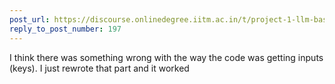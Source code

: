 ```yaml
---
post_url: https://discourse.onlinedegree.iitm.ac.in/t/project-1-llm-based-automation-agent-discussion-thread-tds-jan-2025/164277/198
reply_to_post_number: 197
---
```

I think there was something wrong with the way the code was getting inputs (keys). I just rewrote that part and it worked